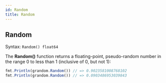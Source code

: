 ```yaml
---
id: Random
title: Random
---
```


## Random
Syntax: `Random() float64`

The **Random()** function returns a floating-point, pseudo-random number in the range 0 to less than 1 (inclusive of 0, but not 1):

```js
fmt.Println(grandom.Random()) // => 0.9023581008768102
fmt.Println(grandom.Random()) // => 0.0903486953039843
```
